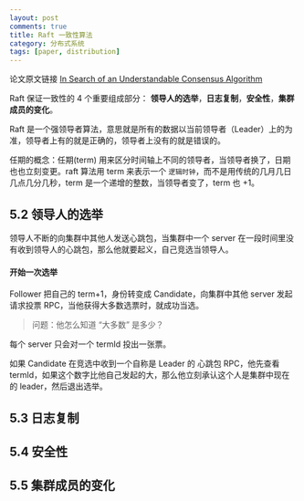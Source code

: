 ```yaml
---
layout: post
comments: true
title: Raft 一致性算法
category: 分布式系统
tags: [paper, distribution]
---
```


论文原文链接 [In Search of an Understandable Consensus Algorithm](/papers/raft-extended.pdf)


Raft 保证一致性的 4 个重要组成部分： **领导人的选举**，**日志复制**，**安全性**，**集群成员的变化**。

Raft 是一个强领导者算法，意思就是所有的数据以当前领导者（Leader）上的为准，领导者上有的就是正确的，领导者上没有的就是错误的。

任期的概念：任期(term) 用来区分时间轴上不同的领导者，当领导者换了，日期也也立刻变更。raft 算法用 term 来表示一个 `逻辑时钟`，而不是用传统的几月几日几点几分几秒，term 是一个递增的整数，当领导者变了，term 也 +1。


## 5.2 领导人的选举

领导人不断的向集群中其他人发送心跳包，当集群中一个 server 在一段时间里没有收到领导人的心跳包，那么他就要起义，自己竞选当领导人。

#### 开始一次选举

Follower 把自己的 term+1，身份转变成 Candidate，向集群中其他 server 发起请求投票 RPC，当他获得大多数选票时，就成功当选。

> 问题：他怎么知道 “大多数” 是多少？

每个 server 只会对一个 termId 投出一张票。   

如果 Candidate 在竞选中收到一个自称是 Leader 的 心跳包 RPC，他先查看 termId，如果这个数字比他自己发起的大，那么他立刻承认这个人是集群中现在的 leader，然后退出选举。


## 5.3 日志复制


## 5.4 安全性


## 5.5 集群成员的变化

